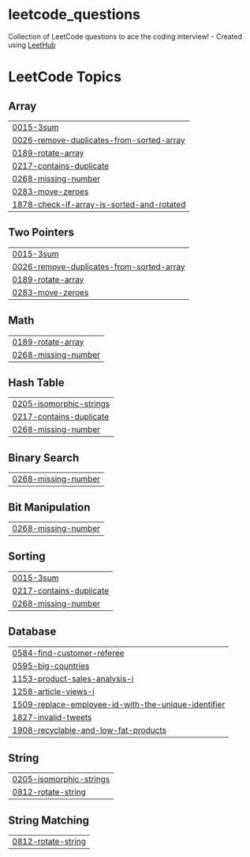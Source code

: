 # leetcode_questions
Collection of LeetCode questions to ace the coding interview! - Created using [LeetHub](https://github.com/QasimWani/LeetHub)

<!---LeetCode Topics Start-->
# LeetCode Topics
## Array
|  |
| ------- |
| [0015-3sum](https://github.com/Shahid0301/leetcode_questions/tree/master/0015-3sum) |
| [0026-remove-duplicates-from-sorted-array](https://github.com/Shahid0301/leetcode_questions/tree/master/0026-remove-duplicates-from-sorted-array) |
| [0189-rotate-array](https://github.com/Shahid0301/leetcode_questions/tree/master/0189-rotate-array) |
| [0217-contains-duplicate](https://github.com/Shahid0301/leetcode_questions/tree/master/0217-contains-duplicate) |
| [0268-missing-number](https://github.com/Shahid0301/leetcode_questions/tree/master/0268-missing-number) |
| [0283-move-zeroes](https://github.com/Shahid0301/leetcode_questions/tree/master/0283-move-zeroes) |
| [1878-check-if-array-is-sorted-and-rotated](https://github.com/Shahid0301/leetcode_questions/tree/master/1878-check-if-array-is-sorted-and-rotated) |
## Two Pointers
|  |
| ------- |
| [0015-3sum](https://github.com/Shahid0301/leetcode_questions/tree/master/0015-3sum) |
| [0026-remove-duplicates-from-sorted-array](https://github.com/Shahid0301/leetcode_questions/tree/master/0026-remove-duplicates-from-sorted-array) |
| [0189-rotate-array](https://github.com/Shahid0301/leetcode_questions/tree/master/0189-rotate-array) |
| [0283-move-zeroes](https://github.com/Shahid0301/leetcode_questions/tree/master/0283-move-zeroes) |
## Math
|  |
| ------- |
| [0189-rotate-array](https://github.com/Shahid0301/leetcode_questions/tree/master/0189-rotate-array) |
| [0268-missing-number](https://github.com/Shahid0301/leetcode_questions/tree/master/0268-missing-number) |
## Hash Table
|  |
| ------- |
| [0205-isomorphic-strings](https://github.com/Shahid0301/leetcode_questions/tree/master/0205-isomorphic-strings) |
| [0217-contains-duplicate](https://github.com/Shahid0301/leetcode_questions/tree/master/0217-contains-duplicate) |
| [0268-missing-number](https://github.com/Shahid0301/leetcode_questions/tree/master/0268-missing-number) |
## Binary Search
|  |
| ------- |
| [0268-missing-number](https://github.com/Shahid0301/leetcode_questions/tree/master/0268-missing-number) |
## Bit Manipulation
|  |
| ------- |
| [0268-missing-number](https://github.com/Shahid0301/leetcode_questions/tree/master/0268-missing-number) |
## Sorting
|  |
| ------- |
| [0015-3sum](https://github.com/Shahid0301/leetcode_questions/tree/master/0015-3sum) |
| [0217-contains-duplicate](https://github.com/Shahid0301/leetcode_questions/tree/master/0217-contains-duplicate) |
| [0268-missing-number](https://github.com/Shahid0301/leetcode_questions/tree/master/0268-missing-number) |
## Database
|  |
| ------- |
| [0584-find-customer-referee](https://github.com/Shahid0301/leetcode_questions/tree/master/0584-find-customer-referee) |
| [0595-big-countries](https://github.com/Shahid0301/leetcode_questions/tree/master/0595-big-countries) |
| [1153-product-sales-analysis-i](https://github.com/Shahid0301/leetcode_questions/tree/master/1153-product-sales-analysis-i) |
| [1258-article-views-i](https://github.com/Shahid0301/leetcode_questions/tree/master/1258-article-views-i) |
| [1509-replace-employee-id-with-the-unique-identifier](https://github.com/Shahid0301/leetcode_questions/tree/master/1509-replace-employee-id-with-the-unique-identifier) |
| [1827-invalid-tweets](https://github.com/Shahid0301/leetcode_questions/tree/master/1827-invalid-tweets) |
| [1908-recyclable-and-low-fat-products](https://github.com/Shahid0301/leetcode_questions/tree/master/1908-recyclable-and-low-fat-products) |
## String
|  |
| ------- |
| [0205-isomorphic-strings](https://github.com/Shahid0301/leetcode_questions/tree/master/0205-isomorphic-strings) |
| [0812-rotate-string](https://github.com/Shahid0301/leetcode_questions/tree/master/0812-rotate-string) |
## String Matching
|  |
| ------- |
| [0812-rotate-string](https://github.com/Shahid0301/leetcode_questions/tree/master/0812-rotate-string) |
<!---LeetCode Topics End-->